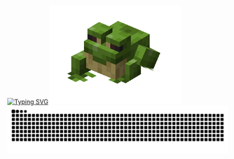 [![Typing SVG](https://readme-typing-svg.herokuapp.com/?color=10B981&size=35&center=true&vCenter=true&width=1000&lines=hey,+I'm+Rafael+Severo+;Software+engineering+student)](https://git.io/typing-svg)
![sapo andando](sapo.gif)
<img src="https://raw.githubusercontent.com/rafaeumesmo/Rafaeumesmo/output/snake.svg" alt="Snake animation" /> 






        
